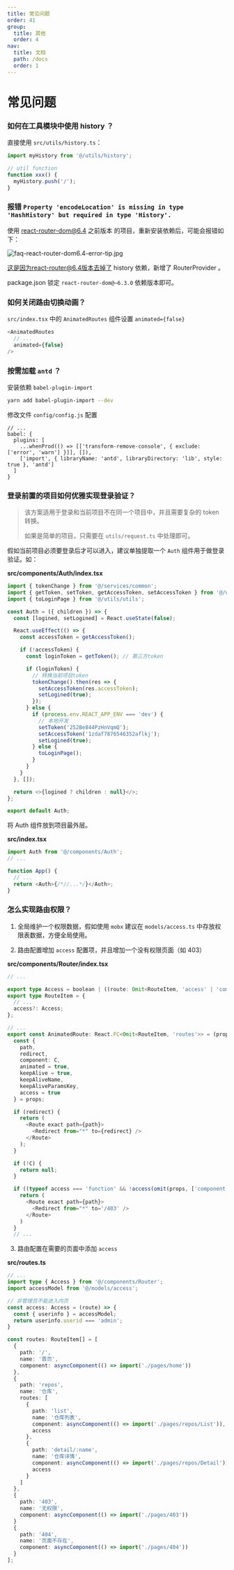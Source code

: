 ```yaml
---
title: 常见问题
order: 41
group:
  title: 其他
  order: 4
nav:
  title: 文档
  path: /docs
  order: 1
---
```


# 常见问题

### 如何在工具模块中使用 history ？

直接使用 `src/utils/history.ts`：

```typescript
import myHistory from '@/utils/history';

// util function
function xxx() {
  myHistory.push('/');
}
```

### 报错 `Property 'encodeLocation' is missing in type 'HashHistory' but required in type 'History'.`

使用 react-router-dom@6.4 之前版本 的项目，重新安装依赖后，可能会报错如下：

![faq-react-router-dom6.4-error-tip.jpg](./images/faq-react-router-dom6.4-error-tip.jpg)

这是因为react-router@6.4版本去掉了 history 依赖，新增了 RouterProvider 。

package.json 锁定 `react-router-dom@~6.3.0` 依赖版本即可。

### 如何关闭路由切换动画？

`src/index.tsx` 中的 `AnimatedRoutes` 组件设置 `animated={false}`

```typescript
<AnimatedRoutes
  // ...
  animated={false}
/>
```

### 按需加载 `antd` ？

安装依赖 `babel-plugin-import`

```bash
yarn add babel-plugin-import --dev
```

修改文件 `config/config.js` 配置

```
// ...
babel: {
  plugins: [
    ...whenProd(() => [['transform-remove-console', { exclude: ['error', 'warn'] }]], []),
    ['import', { libraryName: 'antd', libraryDirectory: 'lib', style: true }, 'antd']
  ]
}
```

### 登录前置的项目如何优雅实现登录验证？

> 该方案适用于登录和当前项目不在同一个项目中，并且需要复杂的 token 转换。
>
> 如果是简单的项目，只需要在 `utils/request.ts` 中处理即可。

假如当前项目必须要登录后才可以进入，建议单独提取一个 `Auth` 组件用于做登录验证。如：

**src/components/Auth/index.tsx**

```typescript
import { tokenChange } from '@/services/common';
import { getToken, setToken, getAccessToken, setAccessToken } from '@/utils/tokenStorage';
import { toLoginPage } from '@/utils/utils';

const Auth = ({ children }) => {
  const [logined, setLogined] = React.useState(false);

  React.useEffect(() => {
    const accessToken = getAccessToken();

    if (!accessToken) {
      const loginToken = getToken(); // 第三方token

      if (loginToken) {
        // 转换当前项目token
        tokenChange().then(res => {
          setAccessToken(res.accessToken);
          setLogined(true);
        });
      } else {
        if (process.env.REACT_APP_ENV === 'dev') {
          // 本地开发
          setToken('252Be844PzHnVqmQ');
          setAccessToken('1zdaf7876546352aflkj');
          setLogined(true);
        } else {
          toLoginPage();
        }
      }
    }
  }, []);

  return <>{logined ? children : null}</>;
};

export default Auth;
```

将 Auth 组件放到项目最外层。

**src/index.tsx**

```typescript
import Auth from '@/components/Auth';
// ...

function App() {
  // ...
  return <Auth>{/*//...*/}</Auth>;
}
```

### 怎么实现路由权限？

1. 全局维护一个权限数据，假如使用 `mobx` 建议在 `models/access.ts` 中存放权限表数据，方便全局使用。

2. 路由配置增加 `access` 配置项，并且增加一个没有权限页面（如 403）

**src/components/Router/index.tsx**

```typescript
// ...

export type Access = boolean | ((route: Omit<RouteItem, 'access' | 'component'>) => boolean);
export type RouteItem = {
  // ...
  access?: Access;
};

// ...
export const AnimatedRoute: React.FC<Omit<RouteItem, 'routes'>> = (props) => {
  const {
    path,
    redirect,
    component: C,
    animated = true,
    keepAlive = true,
    keepAliveName,
    keepAliveParamsKey,
    access = true
  } = props;

  if (redirect) {
    return (
      <Route exact path={path}>
        <Redirect from="*" to={redirect} />
      </Route>
    );
  }

  if (!C) {
    return null;
  }

  if ((typeof access === 'function' && !access(omit(props, ['component', 'access']))) || !access) {
    return (
      <Route exact path={path}>
        <Redirect from="*" to='/403' />
      </Route>
    )
  }
  // ...
```

3. 路由配置在需要的页面中添加 `access`

**src/routes.ts**

```typescript
// ...
import type { Access } from '@/components/Router';
import accessModel from '@/models/access';

// 非管理员不能进入内页
const access: Access = (route) => {
  const { userinfo } = accessModel;
  return userinfo.userid === 'admin';
}

const routes: RouteItem[] = [
  {
    path: '/',
    name: '首页',
    component: asyncComponent(() => import('./pages/home'))
  },
  {
    path: 'repos',
    name: '仓库',
    routes: [
      {
        path: 'list',
        name: '仓库列表',
        component: asyncComponent(() => import('./pages/repos/List')),
        access
      },
      {
        path: 'detail/:name',
        name: '仓库详情',
        component: asyncComponent(() => import('./pages/repos/Detail')),
        access
      }
    ]
  },
  {
    path: '403',
    name: '无权限',
    component: asyncComponent(() => import('./pages/403'))
  }
  {
    path: '404',
    name: '页面不存在',
    component: asyncComponent(() => import('./pages/404'))
  }
];
```
